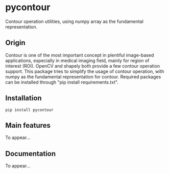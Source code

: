 # pycontour
Contour operation utilities, using numpy array as the fundamental representation.

## Origin
Contour is one of the most important concept in plentiful image-based applications, especially in medical imaging field, mainly for region of interest (ROI). OpenCV and shapely both provide a few contour operation support. This package tries to simplify the usage of contour operation, with numpy as the fundamental representation for contour. Required packages can be installed through "pip install requirements.txt".

## Installation
```
pip install pycontour
```

## Main features
To appear...


## Documentation
To appear...
